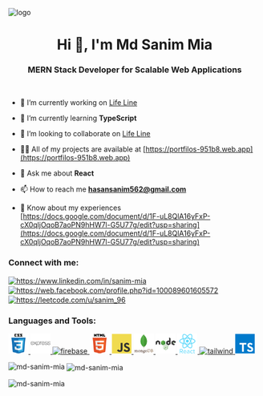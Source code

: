![logo](https://github.com/md-sanim-mia/md-sanim-mia/blob/main/193efaad-8960-4419-8c39-0f62550b5edd.jpg)
<h1 align="center">Hi 👋, I'm Md Sanim Mia</h1>
<h3 align="center">MERN Stack Developer for Scalable Web Applications</h3>

  <img height='400' src="https://media3.giphy.com/media/qgQUggAC3Pfv687qPC/200w.gif?cid=6c09b9527xebvlkuxnrpwbj33wgoblp3cislhix37eovqi2o&ep=v1_gifs_search&rid=200w.gif&ct=g" alt="" />
  
- 🔭 I’m currently working on [Life Line](https://hospital-management-4e9fc.web.app)

- 🌱 I’m currently learning **TypeScript**

- 👯 I’m looking to collaborate on [Life Line](https://hospital-management-4e9fc.web.app)

- 👨‍💻 All of my projects are available at [https://portfilos-951b8.web.app](https://portfilos-951b8.web.app)

- 💬 Ask me about **React**

- 📫 How to reach me **hasansanim562@gmail.com**

- 📄 Know about my experiences [https://docs.google.com/document/d/1F-uL8QlA16yFxP-cX0qljOqoB7aoPN9hHW7l-G5U77g/edit?usp=sharing](https://docs.google.com/document/d/1F-uL8QlA16yFxP-cX0qljOqoB7aoPN9hHW7l-G5U77g/edit?usp=sharing)

<h3 align="left">Connect with me:</h3>
<p align="left">
<a href="https://linkedin.com/in/https://www.linkedin.com/in/sanim-mia" target="blank"><img align="center" src="https://raw.githubusercontent.com/rahuldkjain/github-profile-readme-generator/master/src/images/icons/Social/linked-in-alt.svg" alt="https://www.linkedin.com/in/sanim-mia" height="30" width="40" /></a>
<a href="https://fb.com/https://web.facebook.com/profile.php?id=100089601605572" target="blank"><img align="center" src="https://raw.githubusercontent.com/rahuldkjain/github-profile-readme-generator/master/src/images/icons/Social/facebook.svg" alt="https://web.facebook.com/profile.php?id=100089601605572" height="30" width="40" /></a>
<a href="https://www.leetcode.com/https://leetcode.com/u/sanim_96" target="blank"><img align="center" src="https://raw.githubusercontent.com/rahuldkjain/github-profile-readme-generator/master/src/images/icons/Social/leet-code.svg" alt="https://leetcode.com/u/sanim_96" height="30" width="40" /></a>
</p>

<h3 align="left">Languages and Tools:</h3>
<p align="left"> <a href="https://www.w3schools.com/css/" target="_blank" rel="noreferrer"> <img src="https://raw.githubusercontent.com/devicons/devicon/master/icons/css3/css3-original-wordmark.svg" alt="css3" width="40" height="40"/> </a> <a href="https://expressjs.com" target="_blank" rel="noreferrer"> <img src="https://raw.githubusercontent.com/devicons/devicon/master/icons/express/express-original-wordmark.svg" alt="express" width="40" height="40"/> </a> <a href="https://firebase.google.com/" target="_blank" rel="noreferrer"> <img src="https://www.vectorlogo.zone/logos/firebase/firebase-icon.svg" alt="firebase" width="40" height="40"/> </a> <a href="https://www.w3.org/html/" target="_blank" rel="noreferrer"> <img src="https://raw.githubusercontent.com/devicons/devicon/master/icons/html5/html5-original-wordmark.svg" alt="html5" width="40" height="40"/> </a> <a href="https://developer.mozilla.org/en-US/docs/Web/JavaScript" target="_blank" rel="noreferrer"> <img src="https://raw.githubusercontent.com/devicons/devicon/master/icons/javascript/javascript-original.svg" alt="javascript" width="40" height="40"/> </a> <a href="https://www.mongodb.com/" target="_blank" rel="noreferrer"> <img src="https://raw.githubusercontent.com/devicons/devicon/master/icons/mongodb/mongodb-original-wordmark.svg" alt="mongodb" width="40" height="40"/> </a> <a href="https://nodejs.org" target="_blank" rel="noreferrer"> <img src="https://raw.githubusercontent.com/devicons/devicon/master/icons/nodejs/nodejs-original-wordmark.svg" alt="nodejs" width="40" height="40"/> </a> <a href="https://reactjs.org/" target="_blank" rel="noreferrer"> <img src="https://raw.githubusercontent.com/devicons/devicon/master/icons/react/react-original-wordmark.svg" alt="react" width="40" height="40"/> </a> <a href="https://tailwindcss.com/" target="_blank" rel="noreferrer"> <img src="https://www.vectorlogo.zone/logos/tailwindcss/tailwindcss-icon.svg" alt="tailwind" width="40" height="40"/> </a> <a href="https://www.typescriptlang.org/" target="_blank" rel="noreferrer"> <img src="https://raw.githubusercontent.com/devicons/devicon/master/icons/typescript/typescript-original.svg" alt="typescript" width="40" height="40"/> </a> </p>

<p><img align="left" src="https://github-readme-stats.vercel.app/api/top-langs?username=md-sanim-mia&show_icons=true&locale=en&layout=compact" alt="md-sanim-mia" /></p>

<p>&nbsp;<img align="center" src="https://github-readme-stats.vercel.app/api?username=md-sanim-mia&show_icons=true&locale=en" alt="md-sanim-mia" /></p>

<p><img align="center" src="https://github-readme-streak-stats.herokuapp.com/?user=md-sanim-mia&" alt="md-sanim-mia" /></p>
